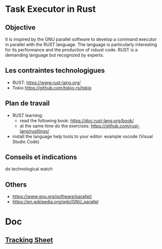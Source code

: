 # Task Executor in Rust

## Objective
It is inspired by the GNU parallel software to develop a command executor in parallel with the RUST language. The language is particularly interesting for its performance and the production of robust code.
RUST is a demanding language but recognized by experts.

## Les contraintes technologigues
- RUST: https://www.rust-lang.org/
- Tokio https://github.com/tokio-rs/tokio

## Plan de travail
- RUST learning:
    - read the following book: https://doc.rust-lang.org/book/
    - at the same time do the exercises: https://github.com/rust-lang/rustlings/
- install the language help tools to your editor: example vscode (Visual Studio Code)

## Conseils et indications
do technological watch

## Others
- https://www.gnu.org/software/parallel/
- https://en.wikipedia.org/wiki/GNU_parallel

# Doc
## [Tracking Sheet](tracking-sheet.md)
